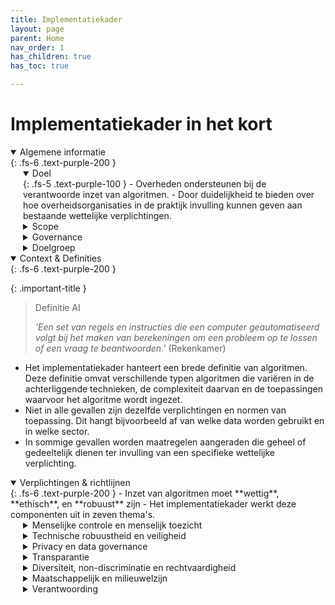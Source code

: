 ```yaml
---
title: Implementatiekader
layout: page
parent: Home
nav_order: 1
has_children: true
has_toc: true

---
```

# Implementatiekader in het kort
<details open markdown="block">
<summary>Algemene informatie</summary>{: .fs-6 .text-purple-200	}

<details open markdown="block" style="padding-left: 20px">
<summary>Doel</summary>{: .fs-5 .text-purple-100	}
- Overheden ondersteunen bij de verantwoorde inzet van algoritmen.
- Door duidelijkheid te bieden over hoe overheidsorganisaties in de praktijk invulling kunnen geven aan bestaande wettelijke verplichtingen.
</details>

<details closed markdown="block" style="padding-left: 20px">
<summary>Scope</summary>{: .fs-5 .text-purple-100	}
- Het implementatiekader biedt een overzicht van de belangrijkste normen en maatregelen bij de ontwikkeling en implementatie van algoritmen.
- Het implementatiekader is niet alomvattend. Er zijn aanvullende verplichtingen voor domeinen zoals de zorg en de politie.
- Het implementatiekader is geen checklist. Het nemen van de maatregelen in dit kader leidt niet altijd rechtstreeks tot het voldoen aan een verplichting.
</details>

<details closed markdown="block" style="padding-left: 20px">
<summary>Governance</summary>{: .fs-5 .text-purple-100	}
- Ministeries zijn verantwoordelijk voor het identificeren en beheersen van risico's rond toepassing van algoritmes
- De Directie Coördinatie Algoritmes (DCA) van de Autoriteit Persoonsgegevens fungeert als externe algoritmetoezichthouder.
- De Auditdienst Rijk (ADR) brengt [woord weggevallen] uit.
- De Algemene Rekenkamer kan op eigen initiatief onderzoeken starten naar algoritmegebruik
</details>

<details closed markdown="block" style="padding-left: 20px">
<summary>Doelgroep</summary>{: .fs-5 .text-purple-100	}
- Het implementatiekader richt zich met name op betrokkenen  bij de ontwikkeling, implementatie, toetsing en verantwoording van algoritmen.
</details>

</details>


<details open markdown="block">

<summary>Context & Definities</summary>{: .fs-6 .text-purple-200	}

{: .important-title }
> Definitie AI
>
> _‘Een set van regels en instructies die een computer geautomatiseerd volgt bij het maken van berekeningen om een probleem op te lossen of een vraag te beantwoorden.’_ (Rekenkamer)

- Het implementatiekader hanteert een brede definitie van algoritmen. Deze definitie omvat verschillende typen algoritmen die variëren in de achterliggende technieken, de complexiteit daarvan en de toepassingen waarvoor het algoritme wordt ingezet.
- Niet in alle gevallen zijn dezelfde verplichtingen en normen van toepassing. Dit hangt bijvoorbeeld af van welke data worden gebruikt en in welke sector.
- In sommige gevallen worden maatregelen aangeraden die geheel of gedeeltelijk dienen ter invulling van een specifieke wettelijke verplichting.

</details>

<details open markdown="block">
<summary>Verplichtingen & richtlijnen</summary>{: .fs-6 .text-purple-200	}
  - Inzet van algoritmen moet **wettig**, **ethisch**, en **robuust** zijn
  - Het implementatiekader werkt deze componenten uit in zeven thema's.

<details closed markdown="block" style="padding-left: 20px"><summary>Menselijke controle en menselijk toezicht</summary>{: .fs-5 .text-purple-100	}

<style type="text/css">
.tg  {border:none;border-collapse:collapse;border-spacing:0;}
.tg td{border-style:solid;border-width:1px;font-family:Arial, sans-serif;font-size:14px;overflow:hidden;
  padding:10px 5px;word-break:normal;}
.tg th{border-style:solid;border-width:0px;
  overflow:hidden;padding:10px 5px;word-break:normal;}
.tg .tg-73oq{border-color:#000000;text-align:left;vertical-align:top}
</style>
<table class="tg" style="width:100%">
<thead>
  <tr>
    <td class="tg-73oq" rowspan="2" style="width:30%"><span style="font-weight:bold">Norm</span><br>Er is een gepaste mate van menselijke controle voor het specifieke algoritme en de specifieke gebruikssituatie.<br><br>
    <span style="font-weight:bold">Risico</span><br>Gebruikers kunnen geen onderbouwde, autonome beslissingen nemen ten aanzien van een algoritmisch systeem.<br></td>
    <td class="tg-73oq" rowspan="2" style="width:70%"><span style="font-weight:bold">Maatregelen</span><br>Zorg dat bij uitsluitend geautomatiseerde besluitvorming wordt voldaan aan de vereisten die volgen uit artikel 22 van de AVG. Zie hierbij norm —3.4.10—<br>Zorg dat goede toezichtmechanismen zijn gewaarborgd. Deze kunnen worden bereikt door middel van human-in-the-loop (HITL), human-on-the-loop (HOTL) en human-in-command (HIC) benaderingen.<br><br>Indien het algoritme of de gebruikssituatie zelflerend of autonoom is, dan is het van belang om specifiekere controle- en toezichtmechanismen in te stellen:<br>• Zorg voor detectie- en responsmechanismen om te controleren of er iets mis kan gaan<br>• Zorg voor een “stopknop” of procedure waarmee een activiteit indien nodig veilig kan worden afgebroken.<br>• Beoordeel of met deze procedure het proces volledig wordt afgebroken, het gedeeltelijk wordt afgebroken of de controle wordt overgedragen aan een mens</td>
  </tr>
  <tr>
  </tr>
</thead>
</table>

</details>

<details closed markdown="block" style="padding-left: 20px"><summary>Technische robuustheid en veiligheid</summary>{: .fs-5 .text-purple-100	}
</details>

<details closed markdown="block" style="padding-left: 20px"><summary>Privacy en data governance</summary>{: .fs-5 .text-purple-100	}
</details>

<details closed markdown="block" style="padding-left: 20px"><summary>Transparantie</summary>{: .fs-5 .text-purple-100	}
</details>

<details closed markdown="block" style="padding-left: 20px"><summary>Diversiteit, non-discriminatie en rechtvaardigheid</summary>{: .fs-5 .text-purple-100	}
</details>

<details closed markdown="block" style="padding-left: 20px"><summary>Maatschappelijk en milieuwelzijn</summary>{: .fs-5 .text-purple-100	}
</details>

<details closed markdown="block" style="padding-left: 20px"><summary>Verantwoording</summary>{: .fs-5 .text-purple-100	}
</details>

</details>